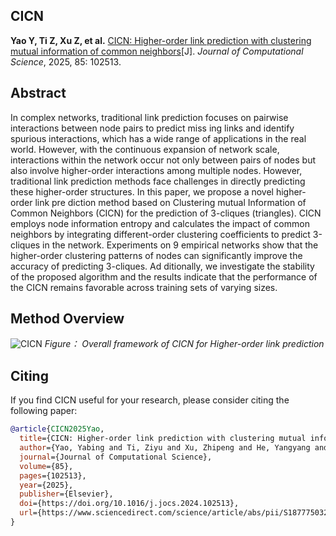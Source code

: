 
##  CICN
**Yao Y, Ti Z, Xu Z, et al.** [CICN: Higher-order link prediction with clustering mutual information of common neighbors](https://doi.org/10.1016/j.jocs.2024.102513)[J].
*Journal of Computational Science*, 2025, 85: 102513.
## Abstract
In complex networks, traditional link prediction focuses on pairwise interactions between node pairs to predict miss
ing links and identify spurious interactions, which has a wide range of applications in the real world. However, with
 the continuous expansion of network scale, interactions within the network occur not only between pairs of nodes
 but also involve higher-order interactions among multiple nodes. However, traditional link prediction methods face
 challenges in directly predicting these higher-order structures. In this paper, we propose a novel higher-order link pre
diction method based on Clustering mutual Information of Common Neighbors (CICN) for the prediction of 3-cliques
 (triangles). CICN employs node information entropy and calculates the impact of common neighbors by integrating
 different-order clustering coefficients to predict 3-cliques in the network. Experiments on 9 empirical networks show
 that the higher-order clustering patterns of nodes can significantly improve the accuracy of predicting 3-cliques. Ad
ditionally, we investigate the stability of the proposed algorithm and the results indicate that the performance of the
 CICN remains favorable across training sets of varying sizes.
 ##  Method Overview
![CICN](https://github.com/user-attachments/assets/647a3138-5fc5-4a4c-a204-7db9cd8b47ca)
 *Figure： Overall framework of CICN for Higher-order link prediction*
## Citing
If you find CICN useful for your research, please consider citing the following paper:

```bibtex
@article{CICN2025Yao,
  title={CICN: Higher-order link prediction with clustering mutual information of common neighbors},
  author={Yao, Yabing and Ti, Ziyu and Xu, Zhipeng and He, Yangyang and Liu, Zeguang and Liu, Wenxiang and He, Xiangzhen and Nian, Fuzhong and Tang, Jianxin},
  journal={Journal of Computational Science},
  volume={85},
  pages={102513},
  year={2025},
  publisher={Elsevier},
  doi={https://doi.org/10.1016/j.jocs.2024.102513},
  url={https://www.sciencedirect.com/science/article/abs/pii/S1877750324003065}
}

